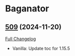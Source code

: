 # Baganator

## [509](https://github.com/Baganator/Baganator/tree/509) (2024-11-20)
[Full Changelog](https://github.com/Baganator/Baganator/compare/508...509) 

- Vanilla: Update toc for 1.15.5  
